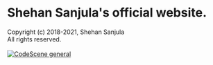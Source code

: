 # Shehan Sanjula's official website.
Copyright (c) 2018-2021, Shehan Sanjula
<br/> All rights reserved.
<br  />
<br  />
[![CodeScene general](https://codescene.io/images/analyzed-by-codescene-badge.svg)](https://codescene.io/projects/14487)
